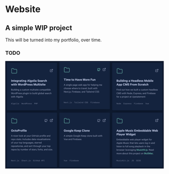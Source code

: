 # Website

## A simple WIP project

This will be turned into my portfolio, over time.

### TODO

![IMGsWipExample](IMGs/ProjectsWIP.png)